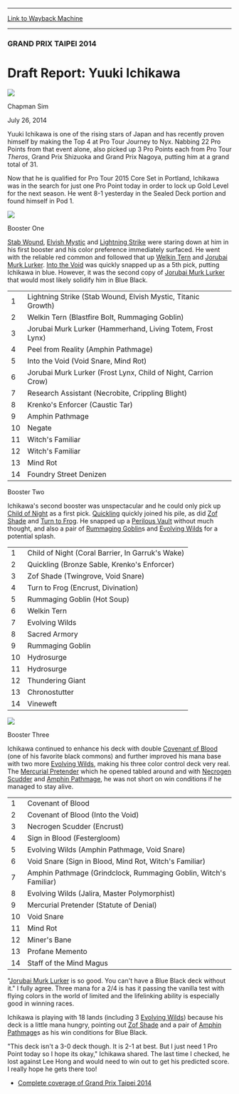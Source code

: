 
---
[Link to Wayback Machine](https://web.archive.org/web/20140913003537/http://magic.wizards.com/en/events/coverage/gptai14/draft-report-yuuki-ichikawa-2014-07-26)

[_metadata_:description]:- "Yuuki Ichikawa is one of the rising stars of Japan and has recently proven himself by making the Top 4 at Pro Tour Journey to Nyx. Nabbing 22 Pro Points from that event alone, also picked up 3 Pro Points each from Pro Tour Theros, Grand Prix Shizuoka and Grand Prix Nagoya, putting him at a grand total of 31. Now that he is qualified for Pro Tour 2015 Core Set in Portland, Ichikawa was in the search for just one Pro Point today in order to lock up Gold Level for the next season. He went 8-1 yesterday in the Sealed Deck portion and found himself in Pod 1."
[_metadata_:generator]:- "Drupal 7 (http://drupal.org)"
[_metadata_:node]:- "254606"
[_metadata_:publish_date]:- "2014-07-26"
[_metadata_:source]:- "div-main"
[_metadata_:title]:- "Draft Report: Yuuki Ichikawa"
[_metadata_:wayback_capture_timestamp]:- "2014-09-13 00:35:37"
[_metadata_:wayback_raw_url]:- "https://web.archive.org/web/20140913003537id_/http://magic.wizards.com/en/events/coverage/gptai14/draft-report-yuuki-ichikawa-2014-07-26"
[_metadata_:wayback_url]:- "http://magic.wizards.com/en/events/coverage/gptai14/draft-report-yuuki-ichikawa-2014-07-26"
---





### GRAND PRIX TAIPEI 2014


Draft Report: Yuuki Ichikawa
============================



![](https://media.magic.wizards.com/styles/auth_small/public/images/person/chapman_icon_0.jpg)

Chapman Sim




July 26, 2014
 










Yuuki Ichikawa is one of the rising stars of Japan and has recently proven himself by making the Top 4 at Pro Tour Journey to Nyx. Nabbing 22 Pro Points from that event alone, also picked up 3 Pro Points each from Pro Tour *Theros*, Grand Prix Shizuoka and Grand Prix Nagoya, putting him at a grand total of 31.


Now that he is qualified for Pro Tour 2015 Core Set in Portland, Ichikawa was in the search for just one Pro Point today in order to lock up Gold Level for the next season. He went 8-1 yesterday in the Sealed Deck portion and found himself in Pod 1.


![](https://media.wizards.com/2014/events/gptai14/Yuuki_Ichikawa.JPG)

Booster One



[Stab Wound](http://gatherer.wizards.com/Pages/Card/Details.aspx?name=Stab+Wound), [Elvish Mystic](http://gatherer.wizards.com/Pages/Card/Details.aspx?name=Elvish+Mystic) and [Lightning Strike](http://gatherer.wizards.com/Pages/Card/Details.aspx?name=Lightning+Strike) were staring down at him in his first booster and his color preference immediately surfaced. He went with the reliable red common and followed that up [Welkin Tern](http://gatherer.wizards.com/Pages/Card/Details.aspx?name=Welkin+Tern) and [Jorubai Murk Lurker](http://gatherer.wizards.com/Pages/Card/Details.aspx?name=Jorubai+Murk+Lurker). [Into the Void](http://gatherer.wizards.com/Pages/Card/Details.aspx?name=Into+the+Void) was quickly snapped up as a 5th pick, putting Ichikawa in blue. However, it was the second copy of [Jorubai Murk Lurker](http://gatherer.wizards.com/Pages/Card/Details.aspx?name=Jorubai+Murk+Lurker) that would most likely solidify him in Blue Black.




|  |  |
| --- | --- |
| 1 | Lightning Strike (Stab Wound, Elvish Mystic, Titanic Growth) |
| 2 | Welkin Tern (Blastfire Bolt, Rummaging Goblin) |
| 3 | Jorubai Murk Lurker (Hammerhand, Living Totem, Frost Lynx) |
| 4 | Peel from Reality (Amphin Pathmage) |
| 5 | Into the Void (Void Snare, Mind Rot) |
| 6 | Jorubai Murk Lurker (Frost Lynx, Child of Night, Carrion Crow) |
| 7 | Research Assistant (Necrobite, Crippling Blight) |
| 8 | Krenko's Enforcer (Caustic Tar) |
| 9 | Amphin Pathmage |
| 10 | Negate |
| 11 | Witch's Familiar |
| 12 | Witch's Familiar |
| 13 | Mind Rot |
| 14 | Foundry Street Denizen |


Booster Two



Ichikawa's second booster was unspectacular and he could only pick up [Child of Night](http://gatherer.wizards.com/Pages/Card/Details.aspx?name=Child+of+Night) as a first pick. [Quickling](http://gatherer.wizards.com/Pages/Card/Details.aspx?name=Quickling) quickly joined his pile, as did [Zof Shade](http://gatherer.wizards.com/Pages/Card/Details.aspx?name=Zof+Shade) and [Turn to Frog](http://gatherer.wizards.com/Pages/Card/Details.aspx?name=Turn+to+Frog). He snapped up a [Perilous Vault](http://gatherer.wizards.com/Pages/Card/Details.aspx?name=Perilous+Vault) without much thought, and also a pair of [Rummaging Goblin](http://gatherer.wizards.com/Pages/Card/Details.aspx?name=Rummaging+Goblin)s and [Evolving Wilds](http://gatherer.wizards.com/Pages/Card/Details.aspx?name=Evolving+Wilds) for a potential splash.




|  |  |
| --- | --- |
| 1 | Child of Night (Coral Barrier, In Garruk's Wake) |
| 2 | Quickling (Bronze Sable, Krenko's Enforcer) |
| 3 | Zof Shade (Twingrove, Void Snare) |
| 4 | Turn to Frog (Encrust, Divination) |
| 5 | Rummaging Goblin (Hot Soup) |
| 6 | Welkin Tern |
| 7 | Evolving Wilds |
| 8 | Sacred Armory |
| 9 | Rummaging Goblin |
| 10 | Hydrosurge |
| 11 | Hydrosurge |
| 12 | Thundering Giant |
| 13 | Chronostutter |
| 14 | Vineweft |


![](https://media.wizards.com/2014/events/gptai14/Ichikawa's_Draft.JPG)


Booster Three



Ichikawa continued to enhance his deck with double [Covenant of Blood](http://gatherer.wizards.com/Pages/Card/Details.aspx?name=Covenant+of+Blood) (one of his favorite black commons) and further improved his mana base with two more [Evolving Wilds](http://gatherer.wizards.com/Pages/Card/Details.aspx?name=Evolving+Wilds), making his three color control deck very real. The [Mercurial Pretender](http://gatherer.wizards.com/Pages/Card/Details.aspx?name=Mercurial+Pretender) which he opened tabled around and with [Necrogen Scudder](http://gatherer.wizards.com/Pages/Card/Details.aspx?name=Necrogen+Scudder) and [Amphin Pathmage](http://gatherer.wizards.com/Pages/Card/Details.aspx?name=Amphin+Pathmage), he was not short on win conditions if he managed to stay alive.




|  |  |
| --- | --- |
| 1 | Covenant of Blood |
| 2 | Covenant of Blood (Into the Void) |
| 3 | Necrogen Scudder (Encrust) |
| 4 | Sign in Blood (Festergloom) |
| 5 | Evolving Wilds (Amphin Pathmage, Void Snare) |
| 6 | Void Snare (Sign in Blood, Mind Rot, Witch's Familiar) |
| 7 | Amphin Pathmage (Grindclock, Rummaging Goblin, Witch's Familiar) |
| 8 | Evolving Wilds (Jalira, Master Polymorphist) |
| 9 | Mercurial Pretender (Statute of Denial) |
| 10 | Void Snare |
| 11 | Mind Rot |
| 12 | Miner's Bane |
| 13 | Profane Memento |
| 14 | Staff of the Mind Magus |


"[Jorubai Murk Lurker](http://gatherer.wizards.com/Pages/Card/Details.aspx?name=Jorubai+Murk+Lurker) is so good. You can't have a Blue Black deck without it." I fully agree. Three mana for a 2/4 is has it passing the vanilla test with flying colors in the world of limited and the lifelinking ability is especially good in winning races.



Ichikawa is playing with 18 lands (including 3 [Evolving Wilds](http://gatherer.wizards.com/Pages/Card/Details.aspx?name=Evolving+Wilds)) because his deck is a little mana hungry, pointing out [Zof Shade](http://gatherer.wizards.com/Pages/Card/Details.aspx?name=Zof+Shade) and a pair of [Amphin Pathmage](http://gatherer.wizards.com/Pages/Card/Details.aspx?name=Amphin+Pathmage)s as his win conditions for Blue Black.


"This deck isn't a 3-0 deck though. It is 2-1 at best. But I just need 1 Pro Point today so I hope its okay," Ichikawa shared. The last time I checked, he lost against Lee Hong and would need to win out to get his predicted score. I really hope he gets there too!



* [Complete coverage of Grand Prix Taipei 2014](http://magic.wizards.com/en/events/coverage/gptai14)






 
 




  







